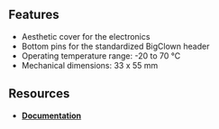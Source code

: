## Features

* Aesthetic cover for the electronics
* Bottom pins for the standardized BigClown header
* Operating temperature range: -20 to 70 °C
* Mechanical dimensions: 33 x 55 mm

## Resources

* [**Documentation**](https://www.bigclown.com/doc/hardware/about-mini-cover-module/)
